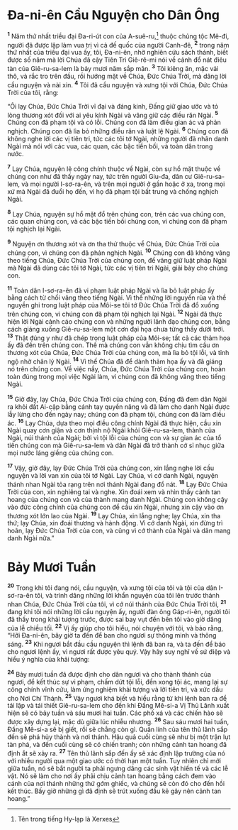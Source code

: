 # Ða-ni-ên Cầu Nguyện cho Dân Ông

<sup><b>1</b></sup> Năm thứ nhất triều đại Ða-ri-út con của A-suê-ru,[^1-1aa6e4ce-d782-459b-ab6e-91b3474dd780] thuộc chủng tộc Mê-đi, người đã được lập làm vua trị vì cả đế quốc của người Canh-đê, <sup><b>2</b></sup> trong năm thứ nhất của triều đại vua ấy, tôi, Ða-ni-ên, nhờ nghiên cứu sách thánh, biết được số năm mà lời Chúa đã cậy Tiên Tri Giê-rê-mi nói về cảnh đổ nát điêu tàn của Giê-ru-sa-lem là bảy mươi năm sắp mãn. <sup><b>3</b></sup> Tôi kiêng ăn, mặc vải thô, và rắc tro trên đầu, rồi hướng mặt về Chúa, Ðức Chúa Trời, mà dâng lời cầu nguyện và nài xin. <sup><b>4</b></sup> Tôi đã cầu nguyện và xưng tội với Chúa, Ðức Chúa Trời của tôi, rằng:

“Ôi lạy Chúa, Ðức Chúa Trời vĩ đại và đáng kinh, Ðấng giữ giao ước và tỏ lòng thương xót đối với ai yêu kính Ngài và vâng giữ các điều răn Ngài. <sup><b>5</b></sup> Chúng con đã phạm tội và có lỗi. Chúng con đã làm điều gian ác và phản nghịch. Chúng con đã lìa bỏ những điều răn và luật lệ Ngài. <sup><b>6</b></sup> Chúng con đã không nghe lời các vị tiên tri, tức các tôi tớ Ngài, những người đã nhân danh Ngài mà nói với các vua, các quan, các bậc tiền bối, và toàn dân trong nước.

<sup><b>7</b></sup> Lạy Chúa, nguyện lẽ công chính thuộc về Ngài, còn sự hổ mặt thuộc về chúng con như đã thấy ngày nay, tức trên người Giu-đa, dân cư Giê-ru-sa-lem, và mọi người I-sơ-ra-ên, và trên mọi người ở gần hoặc ở xa, trong mọi xứ mà Ngài đã đuổi họ đến, vì họ đã phạm tội bất trung và chống nghịch Ngài.

<sup><b>8</b></sup> Lạy Chúa, nguyện sự hổ mặt đổ trên chúng con, trên các vua chúng con, các quan chúng con, và các bậc tiền bối chúng con, vì chúng con đã phạm tội nghịch lại Ngài.

<sup><b>9</b></sup> Nguyện ơn thương xót và ơn tha thứ thuộc về Chúa, Ðức Chúa Trời của chúng con, vì chúng con đã phản nghịch Ngài. <sup><b>10</b></sup> Chúng con đã không vâng theo tiếng Chúa, Ðức Chúa Trời của chúng con, để vâng giữ luật pháp Ngài mà Ngài đã dùng các tôi tớ Ngài, tức các vị tiên tri Ngài, giải bày cho chúng con.

<sup><b>11</b></sup> Toàn dân I-sơ-ra-ên đã vi phạm luật pháp Ngài và lìa bỏ luật pháp ấy bằng cách từ chối vâng theo tiếng Ngài. Vì thế những lời nguyền rủa và thề nguyền ghi trong luật pháp của Môi-se tôi tớ Ðức Chúa Trời đã đổ xuống trên chúng con, vì chúng con đã phạm tội nghịch lại Ngài. <sup><b>12</b></sup> Ngài đã thực hiện lời Ngài cảnh cáo chúng con và những người lãnh đạo chúng con, bằng cách giáng xuống Giê-ru-sa-lem một cơn đại họa chưa từng thấy dưới trời. <sup><b>13</b></sup> Thật đúng y như đã chép trong luật pháp của Môi-se; tất cả các thảm họa ấy đã đến trên chúng con. Thế mà chúng con vẫn không chịu tìm cầu ơn thương xót của Chúa, Ðức Chúa Trời của chúng con, mà lìa bỏ tội lỗi, và tỉnh ngộ nhờ chân lý Ngài. <sup><b>14</b></sup> Vì thế Chúa đã để dành thảm họa ấy và đã giáng nó trên chúng con. Về việc nầy, Chúa, Ðức Chúa Trời của chúng con, hoàn toàn đúng trong mọi việc Ngài làm, vì chúng con đã không vâng theo tiếng Ngài.

<sup><b>15</b></sup> Giờ đây, lạy Chúa, Ðức Chúa Trời của chúng con, Ðấng đã đem dân Ngài ra khỏi đất Ai-cập bằng cánh tay quyền năng và đã làm cho danh Ngài được lẫy lừng cho đến ngày nay; chúng con đã phạm tội, chúng con đã làm điều ác. <sup><b>16</b></sup> Lạy Chúa, dựa theo mọi điều công chính Ngài đã thực hiện, cầu xin Ngài quay cơn giận và cơn thịnh nộ Ngài khỏi Giê-ru-sa-lem, thành của Ngài, núi thánh của Ngài; bởi vì tội lỗi của chúng con và sự gian ác của tổ tiên chúng con mà Giê-ru-sa-lem và dân Ngài đã trở thành cớ sỉ nhục giữa mọi nước láng giềng của chúng con.

<sup><b>17</b></sup> Vậy, giờ đây, lạy Ðức Chúa Trời của chúng con, xin lắng nghe lời cầu nguyện và lời van xin của tôi tớ Ngài. Lạy Chúa, vì cớ danh Ngài, nguyện thánh nhan Ngài tỏa rạng trên nơi thánh Ngài đang đổ nát. <sup><b>18</b></sup> Lạy Ðức Chúa Trời của con, xin nghiêng tai và nghe. Xin đoái xem và nhìn thấy cảnh tan hoang của chúng con và của thành mang danh Ngài. Chúng con không cậy vào đức công chính của chúng con để cầu xin Ngài, nhưng xin cậy vào ơn thương xót lớn lao của Ngài. <sup><b>19</b></sup> Lạy Chúa, xin lắng nghe; lạy Chúa, xin tha thứ; lạy Chúa, xin đoái thương và hành động. Vì cớ danh Ngài, xin đừng trì hoãn, lạy Ðức Chúa Trời của con, và cũng vì cớ thành của Ngài và dân mang danh Ngài nữa.”

# Bảy Mươi Tuần

<sup><b>20</b></sup> Trong khi tôi đang nói, cầu nguyện, và xưng tội của tôi và tội của dân I-sơ-ra-ên tôi, và trình dâng những lời khẩn nguyện của tôi lên trước thánh nhan Chúa, Ðức Chúa Trời của tôi, vì cớ núi thánh của Ðức Chúa Trời tôi, <sup><b>21</b></sup> đang khi tôi nói những lời cầu nguyện ấy, người đàn ông Gáp-ri-ên, người tôi đã thấy trong khải tượng trước, được sai bay vụt đến bên tôi vào giờ dâng của lễ chiều tối. <sup><b>22</b></sup> Vị ấy giúp cho tôi hiểu, nói chuyện với tôi, và bảo rằng, “Hỡi Ða-ni-ên, bây giờ ta đến để ban cho ngươi sự thông minh và thông sáng. <sup><b>23</b></sup> Khi ngươi bắt đầu cầu nguyện thì lệnh đã ban ra, và ta đến để báo cho ngươi lệnh ấy, vì ngươi rất được yêu quý. Vậy hãy suy nghĩ về sứ điệp và hiểu ý nghĩa của khải tượng:

<sup><b>24</b></sup> Bảy mươi tuần đã được định cho dân ngươi và cho thành thánh của ngươi, để kết thúc sự vi phạm, chấm dứt tội lỗi, đền xong tội ác, mang lại sự công chính vĩnh cửu, làm ứng nghiệm khải tượng và lời tiên tri, và xức dầu cho Nơi Chí Thánh. <sup><b>25</b></sup> Vậy ngươi khá biết và hiểu rằng từ khi lệnh ban ra để tái lập và tái thiết Giê-ru-sa-lem cho đến khi Ðấng Mê-si-a Vị Thủ Lãnh xuất hiện sẽ có bảy tuần và sáu mươi hai tuần. Các phố xá và các chiến hào sẽ được xây dựng lại, mặc dù giữa lúc nhiễu nhương. <sup><b>26</b></sup> Sau sáu mươi hai tuần, Ðấng Mê-si-a sẽ bị giết, rồi sẽ chẳng còn gì. Quân lính của tên thủ lãnh sắp đến sẽ phá hủy thành và nơi thánh. Hậu quả cuối cùng sẽ như bị một trận lụt tàn phá, và đến cuối cùng sẽ có chiến tranh; còn những cảnh tan hoang đã định ắt sẽ xảy ra. <sup><b>27</b></sup> Tên thủ lãnh sắp đến ấy sẽ xác định lập trường của nó với nhiều người qua một giao ước có thời hạn một tuần. Tuy nhiên chỉ mới giữa tuần, nó sẽ bắt người ta phải ngưng dâng các sinh vật hiến tế và các lễ vật. Nó sẽ làm cho nơi ấy phải chịu cảnh tan hoang bằng cách đem vào cánh của nơi thánh những thứ gớm ghiếc, và chúng sẽ còn đó cho đến hồi kết thúc. Bấy giờ những gì đã định sẽ trút xuống đầu kẻ gây nên cảnh tan hoang.”

[^1-1aa6e4ce-d782-459b-ab6e-91b3474dd780]: Tên trong tiếng Hy-lạp là Xerxes
